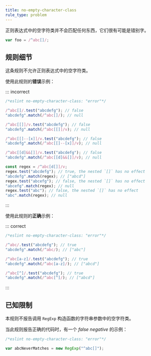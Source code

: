 ```yaml
---
title: no-empty-character-class
rule_type: problem
---
```


正则表达式中的空字符类并不会匹配任何东西，它们很有可能是错别字。

```js
var foo = /^abc[]/;
```

## 规则细节

这条规则不允许正则表达式中的空字符类。

使用此规则的**错误**示例：

::: incorrect

```js
/*eslint no-empty-character-class: "error"*/

/^abc[]/.test("abcdefg"); // false
"abcdefg".match(/^abc[]/); // null

/^abc[[]]/v.test("abcdefg"); // false
"abcdefg".match(/^abc[[]]/v); // null

/^abc[[]--[x]]/v.test("abcdefg"); // false
"abcdefg".match(/^abc[[]--[x]]/v); // null

/^abc[[d]&&[]]/v.test("abcdefg"); // false
"abcdefg".match(/^abc[[d]&&[]]/v); // null

const regex = /^abc[d[]]/v;
regex.test("abcdefg"); // true, the nested `[]` has no effect
"abcdefg".match(regex); // ["abcd"]
regex.test("abcefg"); // false, the nested `[]` has no effect
"abcefg".match(regex); // null
regex.test("abc"); // false, the nested `[]` has no effect
"abc".match(regex); // null
```

:::

使用此规则的**正确**示例：

::: correct

```js
/*eslint no-empty-character-class: "error"*/

/^abc/.test("abcdefg"); // true
"abcdefg".match(/^abc/); // ["abc"]

/^abc[a-z]/.test("abcdefg"); // true
"abcdefg".match(/^abc[a-z]/); // ["abcd"]

/^abc[^]/.test("abcdefg"); // true
"abcdefg".match(/^abc[^]/); // ["abcd"]
```

:::

## 已知限制

本规则不报告调用 `RegExp` 构造函数的字符串参数中的空字符类。

当此规则报告正确的代码时，有一个 *false negative* 的示例：

```js
/*eslint no-empty-character-class: "error"*/

var abcNeverMatches = new RegExp("^abc[]");
```
